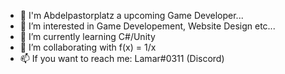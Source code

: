 - 👋 I'm Abdelpastorplatz a upcoming Game Developer...
- 👀 I’m interested in Game Developement, Website Design etc...
- 🌱 I’m currently learning C#/Unity
- 🤝 I’m collaborating with f(x) = 1/x
- 📫 If you want to reach me: Lamar#0311 (Discord)


